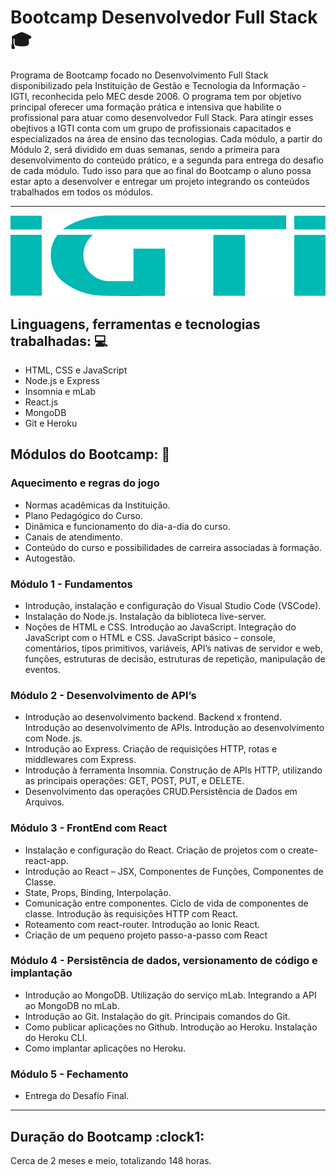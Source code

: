 # Bootcamp Desenvolvedor Full Stack :mortar_board:

Programa de Bootcamp focado no Desenvolvimento Full Stack disponibilizado pela Instituição de Gestão e Tecnologia da Informação - IGTI, reconhecida pelo MEC desde 2006. O programa tem por objetivo principal oferecer uma formação prática e intensiva que habilite o profissional para atuar
como desenvolvedor Full Stack. Para atingir esses obejtivos a IGTI conta com um grupo de profissionais capacitados e especializados na área de ensino das tecnologias.
Cada módulo, a partir do Módulo 2, será dividido em duas semanas, sendo a primeira para desenvolvimento do conteúdo prático, e a segunda para entrega do desafio de cada módulo.
Tudo isso para que ao final do Bootcamp o aluno possa estar apto a desenvolver e entregar um projeto integrando os conteúdos trabalhados em todos os módulos.
<hr>

<p align="center">
  <img width="650px" src="https://github.com/sabrinaconceicao/bootcamp-fullstack-igti/blob/master/igti.png?raw=true" />
</p>

## Linguagens, ferramentas e tecnologias trabalhadas: :computer:

<ul>
  <li> HTML, CSS e JavaScript </li>
  <li> Node.js e Express </li>
  <li> Insomnia e mLab </li>
  <li> React.js </li>
  <li> MongoDB </li>
  <li> Git e Heroku </li>
</ul>

## Módulos do Bootcamp: :pencil:

<h3> Aquecimento e regras do jogo </h3>
<ul list-style="none">
  <li> Normas acadêmicas da Instituição. </li>
  <li> Plano Pedagógico do Curso. </li>
  <li> Dinâmica e funcionamento do dia-a-dia do curso. </li>
  <li> Canais de atendimento. </li>
  <li> Conteúdo do curso e possibilidades de carreira associadas à formação. </li>
  <li> Autogestão. </li>
</ul>

<h3> Módulo 1 - Fundamentos </h3>
<ul list-style="none">
  <li> Introdução, instalação e configuração do Visual Studio Code (VSCode). </li>
  <li> Instalação do Node.js. Instalação da biblioteca live-server. </li>
  <li> Noções de HTML e CSS. Introdução ao JavaScript. Integração do JavaScript com o
  HTML e CSS. JavaScript básico – console, comentários, tipos primitivos, variáveis, API’s
  nativas de servidor e web, funções, estruturas de decisão, estruturas de repetição,
  manipulação de eventos. </li>
</ul>

<h3> Módulo 2 - Desenvolvimento de API’s </h3>
<ul list-style="none">
  <li> Introdução ao desenvolvimento backend. Backend x frontend. Introdução ao
  desenvolvimento de APIs. Introdução ao desenvolvimento com Node. js. </li>
  <li> Introdução ao Express. Criação de requisições HTTP, rotas e middlewares com Express. </li>
  <li> Introdução à ferramenta Insomnia. Construção de APIs HTTP, utilizando as principais
  operações: GET, POST, PUT, e DELETE. </li>
  <li> Desenvolvimento das operações CRUD.Persistência de Dados em Arquivos. </li>
</ul>

<h3> Módulo 3 - FrontEnd com React </h3>
<ul list-style="none">
 <li> Instalação e configuração do React. Criação de projetos com o create-react-app. </li>
 <li> Introdução ao React – JSX, Componentes de Funções, Componentes de Classe. </li>
 <li> State, Props, Binding, Interpolação. </li>
 <li> Comunicação entre componentes. Ciclo de vida de componentes de classe. Introdução
  às requisições HTTP com React. </li>
 <li> Roteamento com react-router. Introdução ao Ionic React. </li>
 <li> Criação de um pequeno projeto passo-a-passo com React </li>
</ul>

<h3> Módulo 4 - Persistência de dados, versionamento de código e implantação </h3>
<ul list-style:none>
  <li> Introdução ao MongoDB. Utilização do serviço mLab. Integrando a API ao MongoDB no
  mLab. </li>
  <li> Introdução ao Git. Instalação do git. Principais comandos do Git. </li>
  <li> Como publicar aplicações no Github. Introdução ao Heroku. Instalação do Heroku CLI. </li>
  <li> Como implantar aplicações no Heroku. </li>
 </ul>

<h3> Módulo 5 - Fechamento </h3>
<ul list-style="none">
  <li> Entrega do Desafio Final. </li>
</ul>

<hr>
<h2> Duração do Bootcamp :clock1: </h2>

Cerca de 2 meses e meio, totalizando 148 horas.
